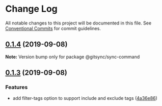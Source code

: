 # Change Log

All notable changes to this project will be documented in this file.
See [Conventional Commits](https://conventionalcommits.org) for commit guidelines.

## [0.1.4](https://github.com/twinh/gitsync/compare/@gitsync/sync-command@0.1.3...@gitsync/sync-command@0.1.4) (2019-09-08)

**Note:** Version bump only for package @gitsync/sync-command





## [0.1.3](https://github.com/twinh/gitsync/compare/@gitsync/sync-command@0.1.3...@gitsync/sync-command@0.1.3) (2019-09-08)


### Features

* add filter-tags option to support include and exclude tags ([4a36e86](https://github.com/twinh/gitsync/commit/4a36e86))
